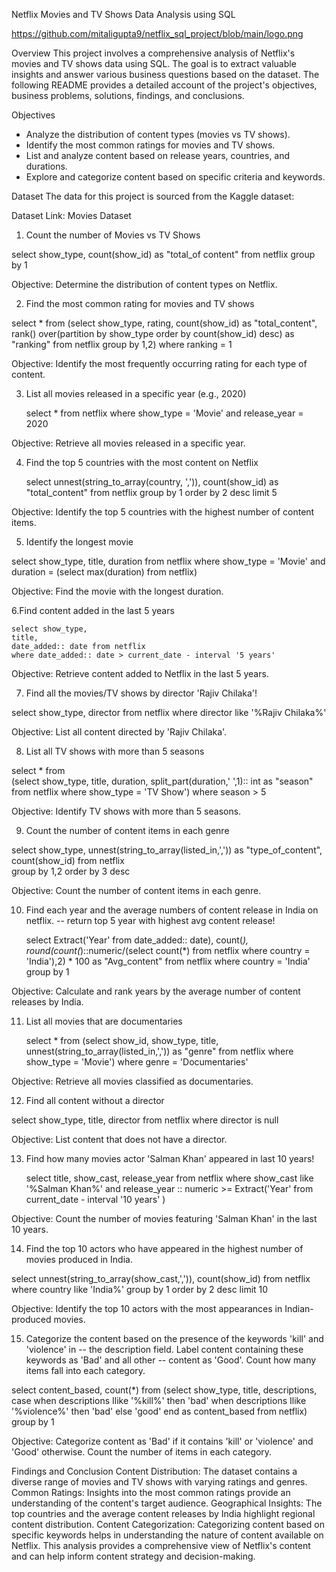 Netflix Movies and TV Shows Data Analysis using SQL

https://github.com/mitaligupta9/netflix_sql_project/blob/main/logo.png


Overview
This project involves a comprehensive analysis of Netflix's movies and TV shows data using SQL. The goal is to extract valuable insights and answer various business questions based on the dataset. The following README provides a detailed account of the project's objectives, business problems, solutions, findings, and conclusions.

Objectives
  - Analyze the distribution of content types (movies vs TV shows).
  - Identify the most common ratings for movies and TV shows.
  - List and analyze content based on release years, countries, and durations.
  - Explore and categorize content based on specific criteria and keywords.

Dataset
The data for this project is sourced from the Kaggle dataset:

Dataset Link: Movies Dataset

 1. Count the number of Movies vs TV Shows

select show_type,
	count(show_id) as "total_of content"
	from netflix
	group by 1

Objective: Determine the distribution of content types on Netflix.

2. Find the most common rating for movies and TV shows

select * from
	(select show_type,
	rating,
	count(show_id) as "total_content",
	rank() over(partition by show_type order by count(show_id) desc) as "ranking"
	from netflix
	group by 1,2)
where ranking = 1
	
Objective: Identify the most frequently occurring rating for each type of content.
 
3. List all movies released in a specific year (e.g., 2020)

	select * from netflix
	where show_type = 'Movie'
	and release_year = 2020

 Objective: Retrieve all movies released in a specific year.
	
4. Find the top 5 countries with the most content on Netflix

	
	select unnest(string_to_array(country, ',')),
	count(show_id) as "total_content"
	from netflix
	group by 1
	order by 2 desc
	limit 5

 Objective: Identify the top 5 countries with the highest number of content items.
	
5. Identify the longest movie

select show_type, 
	title,
	duration
	from netflix
	where show_type = 'Movie' and duration = (select max(duration) from netflix)

Objective: Find the movie with the longest duration.

 6.Find content added in the last 5 years

	select show_type,
	title,
	date_added:: date from netflix
	where date_added:: date > current_date - interval '5 years'

Objective: Retrieve content added to Netflix in the last 5 years.
 
7. Find all the movies/TV shows by director 'Rajiv Chilaka'!

select show_type,
	director
	from netflix
	where director like '%Rajiv Chilaka%'
	
Objective: List all content directed by 'Rajiv Chilaka'.
 
8. List all TV shows with more than 5 seasons

select * from 	
	(select show_type,
	title,
	duration,
	split_part(duration,' ',1):: int as "season"
	from netflix
	where show_type = 'TV Show')
	where season > 5
	
Objective: Identify TV shows with more than 5 seasons.
 
  9. Count the number of content items in each genre

select 
	show_type,
	unnest(string_to_array(listed_in,',')) as "type_of_content", 
	count(show_id)
	from netflix	
	group by 1,2
	order by 3 desc
	
Objective: Count the number of content items in each genre.
 
10. Find each year and the average numbers of content release in India on netflix. 
-- return top 5 year with highest avg content release!


	
	select
	Extract('Year' from date_added:: date),
	count(*),
	round(count(*)::numeric/(select count(*) from netflix where country = 'India'),2) * 100 as "Avg_content"
	from netflix
	where country = 'India'
	group by 1


Objective: Calculate and rank years by the average number of content releases by India.	
	
11. List all movies that are documentaries

	select * from
(select show_id,
	show_type,
	title,
	unnest(string_to_array(listed_in,',')) as "genre"
	from netflix
	where show_type = 'Movie')
where genre = 'Documentaries'

Objective: Retrieve all movies classified as documentaries.

12. Find all content without a director

select show_type,
	title,
	director
	from netflix
	where director is null

 Objective: List content that does not have a director.
	
13. Find how many movies actor 'Salman Khan' appeared in last 10 years!

	
	select 
	title,
	show_cast,
	release_year
	from netflix
	where show_cast like '%Salman Khan%' and 
	release_year :: numeric >= Extract('Year' from current_date - interval '10 years' )
	
Objective: Count the number of movies featuring 'Salman Khan' in the last 10 years.
	
14. Find the top 10 actors who have appeared in the highest number of movies produced in India.

select unnest(string_to_array(show_cast,',')),
	count(show_id)
	from netflix
	where country like 'India%'
group by 1
	order by 2 desc
	limit 10

Objective: Identify the top 10 actors with the most appearances in Indian-produced movies.

15. Categorize the content based on the presence of the keywords 'kill' and 'violence' in 
-- the description field. Label content containing these keywords as 'Bad' and all other 
-- content as 'Good'. Count how many items fall into each category.


select content_based,
	count(*) from
(select show_type,
	title,
	descriptions, 
	case 
		when descriptions Ilike '%kill%' then 'bad'
		when descriptions Ilike '%violence%' then 'bad'
		else 'good'
	end as content_based
	from netflix)
group by 1

Objective: Categorize content as 'Bad' if it contains 'kill' or 'violence' and 'Good' otherwise. Count the number of items in each category.

Findings and Conclusion
Content Distribution: The dataset contains a diverse range of movies and TV shows with varying ratings and genres.
Common Ratings: Insights into the most common ratings provide an understanding of the content's target audience.
Geographical Insights: The top countries and the average content releases by India highlight regional content distribution.
Content Categorization: Categorizing content based on specific keywords helps in understanding the nature of content available on Netflix.
This analysis provides a comprehensive view of Netflix's content and can help inform content strategy and decision-making.


